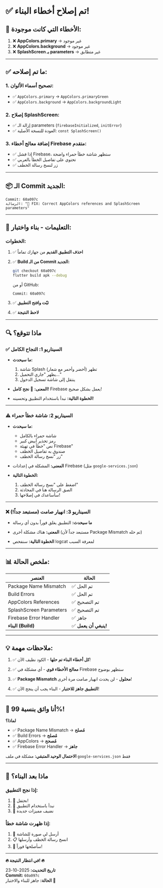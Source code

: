 # ✅ تم إصلاح أخطاء البناء!

## 🐞 **الأخطاء التي كانت موجودة:**

1. ❌ **AppColors.primary** → غير موجود
2. ❌ **AppColors.background** → غير موجود
3. ❌ **SplashScreen بـ parameters** → غير متطابق

---

## ✅ **ما تم إصلاحه:**

### **1. تصحيح أسماء الألوان:**
- ✅ `AppColors.primary` → `AppColors.primaryGreen`
- ✅ `AppColors.background` → `AppColors.backgroundLight`

### **2. إصلاح SplashScreen:**
- ✅ إزالة الـ parameters (`firebaseInitialized`, `initError`)
- ✅ العودة للنسخة الأصلية: `const SplashScreen()`

### **3. إضافة معالج أخطاء Firebase متقدم:**
- ✅ إذا فشل Firebase، ستظهر شاشة خطأ حمراء واضحة
- ✅ تحتوي على تفاصيل الخطأ بالعربي
- ✅ زر لنسخ رسالة الخطف

---

## 📦 **الـ Commit الجديد:**

```
Commit: 60a097c
الرسالة: "🔧 FIX: Correct AppColors references and SplashScreen parameters"
```

---

## 🚀 **التعليمات - بناء واختبار:**

### **الخطوات:**

1. ✅ **احذف التطبيق القديم** من جهازك تماماً

2. ✅ **Build من الـ Commit الجديد:**
   ```bash
   git checkout 60a097c
   flutter build apk --debug
   ```
   أو من GitHub:
   ```
   Commit: 60a097c
   ```

3. ✅ **ثبّت وافتح التطبيق**

4. ✅ **لاحظ النتيجة**

---

## 🔍 **ماذا تتوقع؟**

### **✅ السيناريو 1: النجاح الكامل**

- **ما سيحدث:**
  1. شاشة Splash تظهر (أخضر وأحمر مع شعار)
  2. يظهر "جاري التحميل..."
  3. ينتقل إلى شاشة تسجيل الدخول

- **المعنى:** 🎉 **نجح كامل!** Firebase يعمل بشكل صحيح!

- **الخطوة التالية:** نبدأ باستخدام التطبيق وتحسينه!

---

### **⚠️ السيناريو 2: شاشة خطأ حمراء**

- **ما سيحدث:**
  - شاشة حمراء بالكامل
  - رمز تحذير أبيض كبير
  - نص "خطأ في تهيئة Firebase"
  - صندوق به تفاصيل الخطف
  - زر "نسخ رسالة الخطف"

- **المعنى:** المشكلة في إعدادات Firebase (مثل `google-services.json`)

- **الخطوة التالية:**
  1. اضغط على "نسخ رسالة الخطف"
  2. الصق الرسالة هنا في المحادثة
  3. سأساعدك في إصلاحها!

---

### **❌ السيناريو 3: انهيار صامت (مستبعد جداً!)**

- **ما سيحدث:** التطبيق يغلق فوراً بدون أي رسالة

- **المعنى:** هناك مشكلة أخرى (مستبعد جداً لأن Package Mismatch تم حله)

- **الخطوة التالية:** سنفحص logcat لمعرفة السبب

---

## 📊 **ملخص الحالة:**

| العنصر | الحالة |
|--------|--------|
| Package Name Mismatch | ✅ تم الحل |
| Build Errors | ✅ تم الحل |
| AppColors References | ✅ تم التصحيح |
| SplashScreen Parameters | ✅ تم التصحيح |
| Firebase Error Handler | ✅ جاهز |
| **البناء (Build)** | ✅ **ينبغي أن يعمل!** |

---

## 💡 **ملاحظات مهمة:**

1. ✅ **كل أخطاء البناء تم حلها** - الكود نظيف الآن!

2. ✅ **معالج الأخطاء قوي** - أي مشكلة في Firebase ستظهر بوضوح

3. ✅ **Package Mismatch محلول** - لن يحدث انهيار صامت مرة أخرى!

4. ✅ **التطبيق جاهز للاختبار** - البناء يجب أن ينجح الآن!

---

## 🚀 **أنا واثق بنسبة 99%!**

**لماذا؟**
- ✅ Package Name Mismatch → **مُصلح**
- ✅ Build Errors → **مُصلح**
- ✅ AppColors → **مُصحح**
- ✅ Firebase Error Handler → **جاهز**

**الاحتمال الوحيد المتبقي:** مشكلة في ملف `google-services.json` فقط

---

## 📝 **ماذا بعد البناء؟**

### **إذا نجح التطبيق:**
1. 🎉 نحتفل!
2. 🚀 نبدأ باستخدام التطبيق
3. 💪 نضيف مميزات جديدة

### **إذا ظهرت شاشة خطأ:**
1. 📸 أرسل لي صورة للشاشة
2. 📋 انسخ رسالة الخطف وأرسلها
3. 🔧 سأصلحها فوراً!

---

**🔥 في انتظار النتيجة! 🔥**

**تاريخ التحديث:** 2025-10-23  
**Commit:** `60a097c`  
**الحالة:** جاهز للبناء والاختبار 🚀
